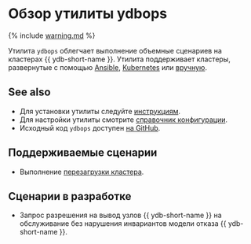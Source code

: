 # Обзор утилиты ydbops

{% include [warning.md](_includes/warning.md) %}

Утилита `ydbops` облегчает выполнение объемные сценариев на кластерах {{ ydb-short-name }}. Утилита поддерживает кластеры, развернутые с помощью [Ansible](../../devops/ansible/index.md), [Kubernetes](../../devops/kubernetes/index.md) или [вручную](../../devops/manual/index.md).

## See also

* Для установки утилиты следуйте [инструкциям](install.md).
* Для настройки утилиты смотрите [справочник конфигурации](configuration.md).
* Исходный код `ydbops` доступен [на GitHub](https://github.com/ydb-platform/ydbops).

## Поддерживаемые сценарии

- Выполнение [перезагрузки кластера](rolling-restart-scenario.md).

## Сценарии в разработке

- Запрос разрешения на вывод узлов {{ ydb-short-name }} на обслуживание без нарушения инвариантов модели отказа {{ ydb-short-name }}.
